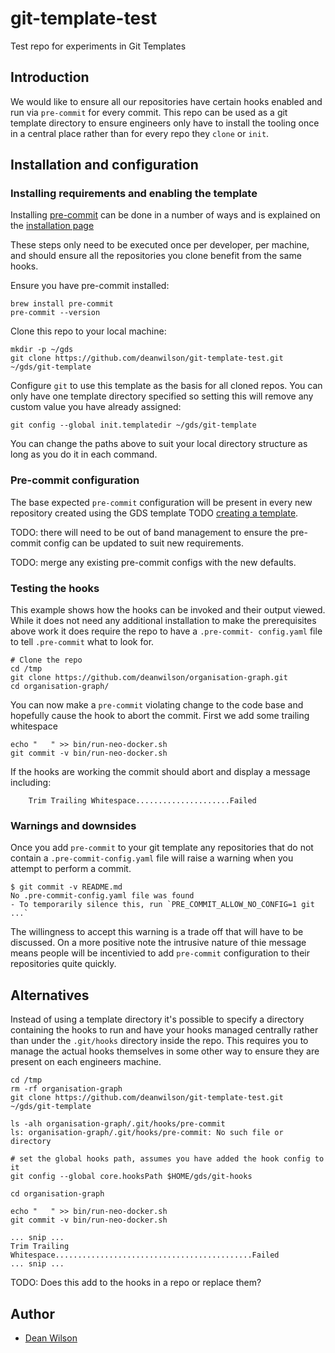 # git-template-test
Test repo for experiments in Git Templates

## Introduction

We would like to ensure all our repositories have certain hooks enabled
and run via `pre-commit` for every commit. This repo can be used as a
git template directory to ensure engineers only have to install the
tooling once in a central place rather than for every repo they `clone`
or `init`.

## Installation and configuration

### Installing requirements and enabling the template

Installing [pre-commit](https://pre-commit.com/) can be done in a number of ways and
is explained on the [installation page](https://pre-commit.com/#install)

These steps only need to be executed once per developer, per machine,
and should ensure all the repositories you clone benefit from the
same hooks.

Ensure you have pre-commit installed:

    brew install pre-commit
    pre-commit --version

Clone this repo to your local machine:

    mkdir -p ~/gds
    git clone https://github.com/deanwilson/git-template-test.git ~/gds/git-template

Configure `git` to use this template as the basis for all cloned repos.
You can only have one template directory specified so setting this will
remove any custom value you have already assigned:

    git config --global init.templatedir ~/gds/git-template

You can change the paths above to suit your local directory structure as
long as you do it in each command.

### Pre-commit configuration

The base expected `pre-commit` configuration will be present in every new repository created using
the GDS template TODO
[creating a template](https://help.github.com/en/github/creating-cloning-and-archiving-repositories/creating-a-template-repository).

TODO: there will need to be out of band management to ensure the pre-
commit config can be updated to suit new requirements.

TODO: merge any existing pre-commit configs with the new defaults.

### Testing the hooks

This example shows how the hooks can be invoked and their output viewed.
While it does not need any additional installation to make the
prerequisites above work it does require the repo to have a `.pre-commit-
config.yaml` file to tell `.pre-commit` what to look for.

    # Clone the repo
    cd /tmp
    git clone https://github.com/deanwilson/organisation-graph.git
    cd organisation-graph/

You can now make a `pre-commit` violating change to the code base and
hopefully cause the hook to abort the commit. First we add some trailing whitespace

    echo "   " >> bin/run-neo-docker.sh
    git commit -v bin/run-neo-docker.sh

If the hooks are working the commit should abort and display a message including:

        Trim Trailing Whitespace.....................Failed

### Warnings and downsides

Once you add `pre-commit` to your git template any repositories that do not contain
a `.pre-commit-config.yaml` file will raise a warning when you attempt to perform a commit.

    $ git commit -v README.md
    No .pre-commit-config.yaml file was found
    - To temporarily silence this, run `PRE_COMMIT_ALLOW_NO_CONFIG=1 git ...`

The willingness to accept this warning is a trade off that will have to
be discussed. On a more positive note the intrusive nature of thie
message means people will be incentivied to add `pre-commit`
configuration to their repositories quite quickly.

## Alternatives

Instead of using a template directory it's possible to specify a
directory containing the hooks to run and have your hooks managed
centrally rather than under the `.git/hooks` directory inside the repo.
This requires you to manage the actual hooks themselves in some other
way to ensure they are present on each engineers machine.

    cd /tmp
    rm -rf organisation-graph
    git clone https://github.com/deanwilson/git-template-test.git ~/gds/git-template

    ls -alh organisation-graph/.git/hooks/pre-commit
    ls: organisation-graph/.git/hooks/pre-commit: No such file or directory

    # set the global hooks path, assumes you have added the hook config to it
    git config --global core.hooksPath $HOME/gds/git-hooks

    cd organisation-graph

    echo "   " >> bin/run-neo-docker.sh
    git commit -v bin/run-neo-docker.sh

    ... snip ...
    Trim Trailing Whitespace............................................Failed
    ... snip ...

TODO: Does this add to the hooks in a repo or replace them?

## Author

 * [Dean Wilson](https://www.unixdaemon.net) 
